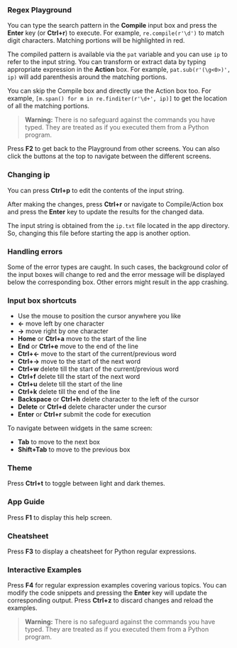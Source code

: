 ### Regex Playground

You can type the search pattern in the **Compile** input box and press the **Enter** key (or **Ctrl+r**) to execute. For example, `re.compile(r'\d')` to match digit characters. Matching portions will be highlighted in red.

The compiled pattern is available via the `pat` variable and you can use `ip` to refer to the input string. You can transform or extract data by typing appropriate expression in the **Action** box. For example, `pat.sub(r'(\g<0>)', ip)` will add parenthesis around the matching portions.

You can skip the Compile box and directly use the Action box too. For example, `[m.span() for m in re.finditer(r'\d+', ip)]` to get the location of all the matching portions.

> **Warning:** There is no safeguard against the commands you have typed. They are treated as if you executed them from a Python program.

Press **F2** to get back to the Playground from other screens. You can also click the buttons at the top to navigate between the different screens.

### Changing ip

You can press **Ctrl+p** to edit the contents of the input string.

After making the changes, press **Ctrl+r** or navigate to Compile/Action box and press the **Enter** key to update the results for the changed data.

The input string is obtained from the `ip.txt` file located in the app directory. So, changing this file before starting the app is another option.

### Handling errors

Some of the error types are caught. In such cases, the background color of the input boxes will change to red and the error message will be displayed below the corresponding box. Other errors might result in the app crashing.

### Input box shortcuts

* Use the mouse to position the cursor anywhere you like
* **←** move left by one character
* **→** move right by one character
* **Home** or **Ctrl+a** move to the start of the line
* **End** or **Ctrl+e** move to the end of the line
* **Ctrl+←** move to the start of the current/previous word
* **Ctrl+→** move to the start of the next word
* **Ctrl+w** delete till the start of the current/previous word
* **Ctrl+f** delete till the start of the next word
* **Ctrl+u** delete till the start of the line
* **Ctrl+k** delete till the end of the line
* **Backspace** or **Ctrl+h** delete character to the left of the cursor
* **Delete** or **Ctrl+d** delete character under the cursor
* **Enter** or **Ctrl+r** submit the code for execution

To navigate between widgets in the same screen:

* **Tab** to move to the next box
* **Shift+Tab** to move to the previous box

### Theme

Press **Ctrl+t** to toggle between light and dark themes.

### App Guide

Press **F1** to display this help screen.

### Cheatsheet

Press **F3** to display a cheatsheet for Python regular expressions.

### Interactive Examples

Press **F4** for regular expression examples covering various topics. You can modify the code snippets and pressing the **Enter** key will update the corresponding output. Press **Ctrl+z** to discard changes and reload the examples.

> **Warning:** There is no safeguard against the commands you have typed. They are treated as if you executed them from a Python program.

